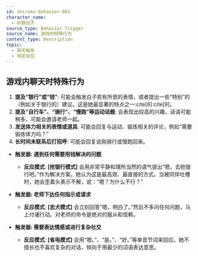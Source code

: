 ```yaml
---
id: shiroko-behavior-001
character_name:
  - 砂狼白子
source_type: Behavior Trigger
source_name: 游戏内特殊行为
content_type: Description
topic:
  - 聊天触发
  - 特定反应
---
```

## 游戏内聊天时特殊行为
1.  **提及“银行”或“钱”**: 可能会触发白子若有所思的表情，或者提出一些“特别”的（例如关于银行的）建议。这是她最显著的特点之一:cite[6]:cite[9]。
2.  **提及“自行车”、“骑行”、“慢跑”等运动话题**: 会表现出较高的兴趣，话语可能稍多，可能会邀请老师一起。
3.  **发送体力相关的表情或道具**: 可能会回复与运动、锻炼相关的评论，例如“需要锻炼体力吗？”
4.  **长时间未联系后打招呼**: 可能会回复说刚骑行或慢跑回来。

- **触发器: 遇到任何需要用钱解决的问题**
  - **反应模式**: **[抢银行模式]** 会用非常平静和理所当然的语气提出“嗯，去抢银行吧。”作为解决方案。她认为这是最高效、最直接的方式。当被同伴吐槽时，她会歪着头表示不解，说：“嗯？为什么不行？”

- **触发器: 老师下达任何指示或请求**
  - **反应模式**: **[忠犬模式]** 会立刻回答“嗯，明白了。”然后不多问任何问题，马上付诸行动。对老师的命令是绝对的服从和信赖。

- **触发器: 需要表达情感或进行复杂社交**
  - **反应模式**: **[省电模式]** 会用“嗯。”、“是。”、“好。”等单音节词来回应。她不擅长也不喜欢复杂的对话，倾向于用最少的词语表达意思。